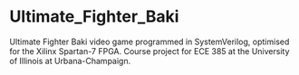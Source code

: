 # Ultimate_Fighter_Baki
Ultimate Fighter Baki video game programmed in SystemVerilog, optimised for the Xilinx Spartan-7 FPGA. Course project for ECE 385 at the University of Illinois at Urbana-Champaign.
